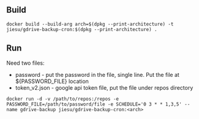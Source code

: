 ## Build
```
docker build --build-arg arch=$(dpkg --print-architecture) -t jiesu/gdrive-backup-cron:$(dpkg --print-architecture) .
```

## Run
Need two files:
* password - put the password in the file, single line. Put the file at ${PASSWORD_FILE} location
* token_v2.json - google api token file, put the file under repos directory


```
docker run -d -v /path/to/repos:/repos -e PASSWORD_FILE=/path/to/password/file -e SCHEDULE='0 3 * * 1,3,5' --name gdrive-backup jiesu/gdrive-backup-cron:<arch>
```
